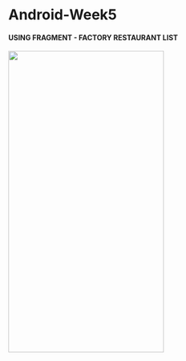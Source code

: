 # Android-Week5
#### USING FRAGMENT - FACTORY RESTAURANT LIST
<img src="https://github.com/lucassss-29/Android-Week5/blob/Son/adroid-nhom1-week5.gif" width="310" height="600">
